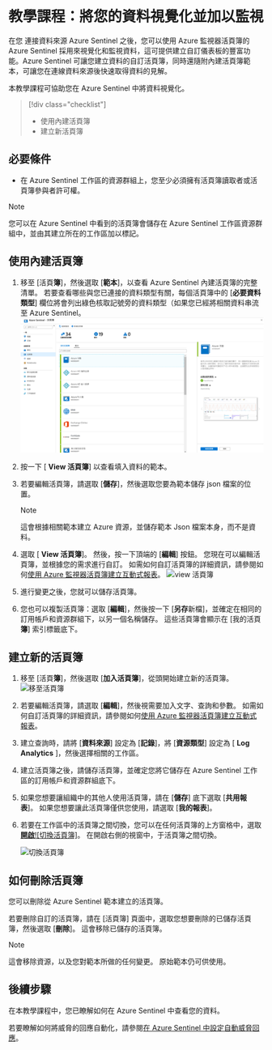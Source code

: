 
# <a name="tutorial-visualize-and-monitor-your-data"></a>教學課程：將您的資料視覺化並加以監視



在您 連接資料來源 Azure Sentinel 之後，您可以使用 Azure 監視器活頁簿的 Azure Sentinel 採用來視覺化和監視資料，這可提供建立自訂儀表板的豐富功能。Azure Sentinel 可讓您建立資料的自訂活頁簿，同時還隨附內建活頁簿範本，可讓您在連線資料來源後快速取得資料的見解。


本教學課程可協助您在 Azure Sentinel 中將資料視覺化。
> [!div class="checklist"]
> * 使用內建活頁簿
> * 建立新活頁簿

## <a name="prerequisites"></a>必要條件

- 在 Azure Sentinel 工作區的資源群組上，您至少必須擁有活頁簿讀取者或活頁簿參與者許可權。

> [!NOTE]
> 您可以在 Azure Sentinel 中看到的活頁簿會儲存在 Azure Sentinel 工作區資源群組中，並由其建立所在的工作區加以標記。

## <a name="use-built-in-workbooks"></a>使用內建活頁簿

1. 移至 [活頁**簿**]，然後選取 [**範本**]，以查看 Azure Sentinel 內建活頁簿的完整清單。 若要查看哪些與您已連接的資料類型有關，每個活頁簿中的 [**必要資料類型**] 欄位將會列出綠色核取記號旁的資料類型（如果您已經將相關資料串流至 Azure Sentinel。
  ![移至活頁簿](./media/tutorial-monitor-data/access-workbooks.png)
1. 按一下 [ **View 活頁簿**] 以查看填入資料的範本。
  
1. 若要編輯活頁簿，請選取 [**儲存**]，然後選取您要為範本儲存 json 檔案的位置。 

   > [!NOTE]
   > 這會根據相關範本建立 Azure 資源，並儲存範本 Json 檔案本身，而不是資料。


1. 選取 [ **View 活頁簿**]。 然後，按一下頂端的 [**編輯**] 按鈕。 您現在可以編輯活頁簿，並根據您的需求進行自訂。 如需如何自訂活頁簿的詳細資訊，請參閱如何[使用 Azure 監視器活頁簿建立互動式報表](../azure-monitor/app/usage-workbooks.md)。
![view 活頁簿](./media/tutorial-monitor-data/workbook-graph.png)
1. 進行變更之後，您就可以儲存活頁簿。 

1. 您也可以複製活頁簿：選取 [**編輯**]，然後按一下 [**另存**新檔]，並確定在相同的訂用帳戶和資源群組下，以另一個名稱儲存。 這些活頁簿會顯示在 [我的活頁**簿**] 索引標籤底下。


## <a name="create-new-workbook"></a>建立新的活頁簿

1. 移至 [活頁**簿**]，然後選取 [**加入活頁簿**]，從頭開始建立新的活頁簿。
  ![移至活頁簿](./media/tutorial-monitor-data/create-workbook.png)

1. 若要編輯活頁簿，請選取 [**編輯**]，然後視需要加入文字、查詢和參數。 如需如何自訂活頁簿的詳細資訊，請參閱如何[使用 Azure 監視器活頁簿建立互動式報表](../azure-monitor/app/usage-workbooks.md)。 

1. 建立查詢時，請將 [**資料來源**] 設定為 [**記錄**]，將 [**資源類型**] 設定為 [ **Log Analytics** ]，然後選擇相關的工作區。 

1. 建立活頁簿之後，請儲存活頁簿，並確定您將它儲存在 Azure Sentinel 工作區的訂用帳戶和資源群組底下。

1. 如果您想要讓組織中的其他人使用活頁簿，請在 [**儲存**] 底下選取 [**共用報表**]。 如果您想要讓此活頁簿僅供您使用，請選取 [**我的報表**]。

1. 若要在工作區中的活頁簿之間切換，您可以在任何活頁簿的上方窗格中，選取 [**開啟**![切換活頁簿]](./media/tutorial-monitor-data/switch.png)。 在開啟右側的視窗中，于活頁簿之間切換。

   ![切換活頁簿](./media/tutorial-monitor-data/switch-workbooks.png)


## <a name="how-to-delete-workbooks"></a>如何刪除活頁簿

您可以刪除從 Azure Sentinel 範本建立的活頁簿。 

若要刪除自訂的活頁簿，請在 [活頁簿] 頁面中，選取您想要刪除的已儲存活頁簿，然後選取 [**刪除**]。 這會移除已儲存的活頁簿。

> [!NOTE]
> 這會移除資源，以及您對範本所做的任何變更。 原始範本仍可供使用。

## <a name="next-steps"></a>後續步驟

在本教學課程中，您已瞭解如何在 Azure Sentinel 中查看您的資料。

若要瞭解如何將威脅的回應自動化，請參閱[在 Azure Sentinel 中設定自動威脅回應](tutorial-respond-threats-playbook.md)。
